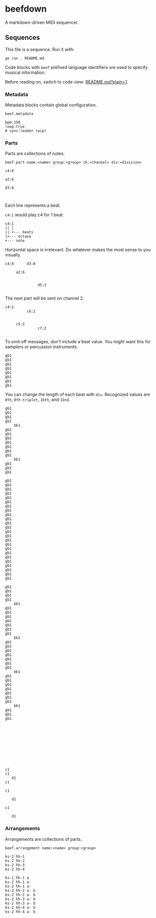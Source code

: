# beefdown

A markdown-driven MIDI sequencer.

## Sequences

This file is a sequence. Run it with:

```
go run . README.md
```

Code blocks with `beef` prefixed language identifiers are used to specify
musical information.

Before reading on, switch to code view: [README.md?plain=1](README.md?plain=1).

### Metadata

Metadata blocks contain global configuration.

`beef.metadata`

```beef.metadata
bpm:150
loop:true
# sync:leader (wip)
```

### Parts

Parts are collections of notes.

`beef.part name:<name> group:<group> ch:<channel> div:<division>`

```beef.part name:a
c4:8

a2:6

d3:8



```

Each line represents a beat.

`c4:1` would play c4 for 1 beat.

```
c4:1
|| |
|| +--- beats
|+--- octave
+--- note
```

Horizontal space is irrelevant. Do whatever makes the most sense to you
visually.

```beef.part name:a-
c4:8      d3:8

     a2:6


               d5:3


```

The next part will be sent on channel 2.

```beef.part name:b ch:2
c4:2
          c6:2


     c5:2
               c7:2


```

To omit off messages, don't include a beat value. You might want this for
samplers or percussion instruments.

```beef.part name:hh-1 group:drums ch:16
gb1
gb1
gb1
gb1
gb1
gb1
gb1
gb1
```

You can change the length of each beat with `div`. Recognized values are `8th`,
`8th-triplet`, `16th`, and `32nd`.

```beef.part name:hh-2 group:drums ch:16 div:8th
gb1
gb1
gb1
gb1
    bb1
gb1
gb1
gb1
gb1
gb1
gb1
gb1
    bb1
gb1
gb1
gb1
```

```beef.part name:hh-3 group:drums ch:16 div:8th-triplet
gb1
gb1
gb1
gb1
gb1
gb1
gb1
gb1
gb1
gb1
gb1
gb1
gb1
gb1
gb1
gb1
gb1
gb1
gb1
gb1
gb1
gb1
gb1
gb1
```

```beef.part name:hh-4 group:drums ch:16 div:16th
gb1
gb1
gb1
gb1
    bb1
gb1
gb1
gb1
gb1
gb1
gb1
gb1
    bb1
gb1
gb1
gb1
gb1
gb1
gb1
gb1
    bb1
gb1
gb1
gb1
gb1
gb1
gb1
gb1
    bb1
gb1
gb1
gb1
```

```beef.part name:ks-1 group:drums ch:16 div:8th










c1
c1
   d1
c1
```

```beef.part name:ks-2 group:drums ch:16
c1

   d1

c1

   d1

```

### Arrangements

Arrangements are collections of parts.

`beef.arrangement name:<name> group:<group>`

```beef.arrangement name:kick-snare-hi-hat group:drums
ks-2 hh-1
ks-2 hh-2
ks-2 hh-3
ks-2 hh-4
```

```beef.arrangement name:all-the-parts group:last
ks-1 hh-1 a
ks-2 hh-1 a-
ks-2 hh-1 a-
ks-2 hh-2 a- b
ks-2 hh-2 a- b
ks-2 hh-3 a- b
ks-2 hh-3 a- b
ks-2 hh-4 a- b
ks-2 hh-4 a- b
```
